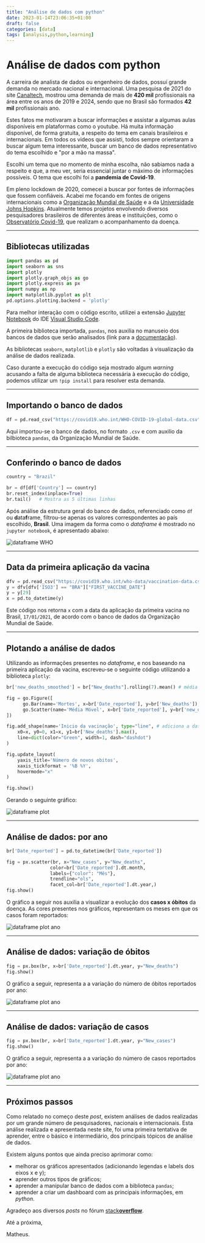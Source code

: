 ```yaml
---
title: "Análise de dados com python"
date: 2023-01-14T23:06:35+01:00
draft: false
categories: [data]
tags: [analysis,python,learning]
---
```


# Análise de dados com python

A carreira de analista de dados ou engenheiro de dados, possui grande demanda no mercado nacional e internacional. Uma pesquisa de 2021 do site [Canaltech](https://canaltech.com.br/startup/demanda-por-profissionais-de-dados-vai-a-quase-500-salarios-chegam-a-r-22-mil-192808/), mostrou uma demanda de mais de **420 mil** profissionais na área entre os anos de 2019 e 2024, sendo que no Brasil são formados **42 mil** profissionais ano.

Estes fatos me motivaram a buscar informações e assistar a algumas aulas disponíveis em plataformas como o youtube. Há muita informação disponível, de forma gratuita, a respeito do tema em canais brasileiros e internacionais. Em todos os videos que assisti, todos sempre orientaram a buscar algum tema interessante, buscar um banco de dados representativo do tema escolhido e "por a mão na massa".

Escolhi um tema que no momento de minha escolha, não sabiamos nada a respeito e que, a meu ver, seria essencial juntar o máximo de informações possíveis. O tema que escolhi foi a **pandemia de Covid-19**.

Em pleno lockdown de 2020, comecei a buscar por fontes de informações que fossem confiáveis. Acabei me focando em fontes de origens internacionais como a [Organização Mundial de Saúde](https://www.who.int/) e a da [Universidade Johns Hopkins](https://www.jhu.edu/). Atualmente temos projetos envolvendo diversos pesquisadores brasileiros de diferentes áreas e instituições, como o [Observatório Covid-19](https://covid19br.github.io/), que realizam o acompanhamento da doença.

---
## Bibliotecas utilizadas

```python
import pandas as pd
import seaborn as sns
import plotly
import plotly.graph_objs as go
import plotly.express as px
import numpy as np
import matplotlib.pyplot as plt
pd.options.plotting.backend = 'plotly'
```

Para melhor interação com o código escrito, utilizei a extensão [Jupyter Notebook](https://jupyter.org/) do IDE [Visual Studio Code](https://code.visualstudio.com/).

A primeira biblioteca importada, `pandas`, nos auxilia no manuseio dos bancos de dados que serão analisados (link para a [documentação](https://pandas.pydata.org/docs/)). 

As bibliotecas `seaborn`, `matplotlib` e `plotly` são voltadas à visualização da análise de dados realizada. 

Caso durante a execução do código seja mostrado algum *warning* acusando a falta de alguma biblioteca necessária à execução do código, podemos utilizar um `!pip install` para resolver esta demanda.

---
## Importando o banco de dados

```python
df = pd.read_csv("https://covid19.who.int/WHO-COVID-19-global-data.csv")
```

Aqui importou-se o banco de dados, no formato `.csv` e com auxilio da bilbioteca `pandas`, da Organização Mundial de Saúde.

---
## Conferindo o banco de dados

```python
country = "Brazil"

br = df[df['Country'] == country]
br.reset_index(inplace=True)
br.tail()   # Mostra as 5 últimas linhas
```

Após análise da estrutura geral do banco de dados, referenciado como `df` ou **d**ata**f**rame, filtrou-se apenas os valores correspondentes ao país escolhido, **Brasil**. Uma imagem da forma como o *dataframe* é mostrado no `jupyter notebook`, é apresentado abaixo:

![dataframe WHO](/img/df.png)

---
## Data da primeira aplicação da vacina

```python
dfv = pd.read_csv("https://covid19.who.int/who-data/vaccination-data.csv")  # df com as datas
y = dfv[dfv['ISO3'] == "BRA"]["FIRST_VACCINE_DATE"]
y = y[29]
x = pd.to_datetime(y)
```

Este código nos retorna `x` com a data da aplicação da primeira vacina no Brasil, `17/01/2021`, de acordo com o banco de dados da Organização Mundial de Saúde.

---
## Plotando a análise de dados

Utilizando as informações presentes no *dataframe*, e nos baseando na primeira aplicação da vacina, escreveu-se o seguinte código utilizando a biblioteca `plotly`:

```python
br['new_deaths_smoothed'] = br["New_deaths"].rolling(7).mean() # média móvel semanal

fig = go.Figure([
      go.Bar(name='Mortes', x=br['Date_reported'], y=br['New_deaths']),
      go.Scatter(name='Média Móvel', x=br['Date_reported'], y=br['new_deaths_smoothed'], mode='lines', showlegend=True),
])

fig.add_shape(name='Inicio da vacinação', type="line", # adiciona a data da 1ª vacina no Brasil
    x0=x, y0=0, x1=x, y1=br['New_deaths'].max(),
    line=dict(color="Green", width=1, dash="dashdot")
)

fig.update_layout(
    yaxis_title='Número de novos obitos',
    xaxis_tickformat = '%B %Y',
    hovermode="x"
)

fig.show()
```

Gerando o seguinte gráfico:

![dataframe plot](/img/df_plot.png)

---
## Análise de dados: por ano

```python
br['Date_reported'] = pd.to_datetime(br['Date_reported'])

fig = px.scatter(br, x="New_cases", y="New_deaths", 
                color=br['Date_reported'].dt.month,
                labels={"color": "Mês"},
                trendline="ols",
                facet_col=br['Date_reported'].dt.year,)
fig.show()
```

O gráfico a seguir nos auxilia a visualizar a evolução dos **casos x óbitos** da doença. As cores presentes nos gráficos, representam os meses em que os casos foram reportados:

![dataframe plot ano](/img/df_plot_ano.png)

---
## Análise de dados: variação de óbitos

```python
fig = px.box(br, x=br['Date_reported'].dt.year, y="New_deaths")
fig.show()
```

O gráfico a seguir, representa a a variação do número de óbitos reportados por ano:

![dataframe plot ano](/img/df_plot_obitos.png)

---
## Análise de dados: variação de casos

```python
fig = px.box(br, x=br['Date_reported'].dt.year, y="New_cases")
fig.show()
```

O gráfico a seguir, representa a a variação do número de casos reportados por ano:

![dataframe plot ano](/img/df_plot_casos.png)

---

## Próximos passos

Como relatado no começo deste *post*, existem análises de dados realizadas por um grande número de pesquisadores, nacionais e internacionais. Esta análise realizada e apresentada neste site, foi uma primeira tentativa de aprender, entre o básico e intermediário, dos principais tópicos de análise de dados.

Existem alguns pontos que ainda preciso aprimorar como: 
- melhorar os gráficos apresentados (adicionando legendas e labels dos eixos x e y);
- aprender outros tipos de gráficos;
- aprender a manipular banco de dados com a biblioteca `pandas`;
- aprender a criar um dashboard com as principais informações, em *python*.

Agradeço aos diversos *posts* no fórum [stack**overflow**](https://stackoverflow.com/).

Até a próxima,

Matheus.
